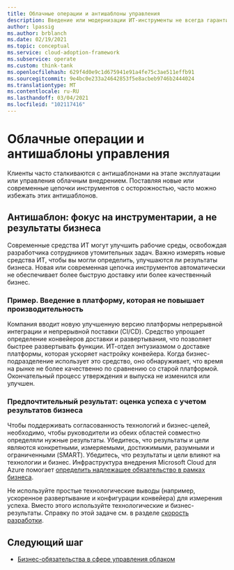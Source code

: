 ```yaml
---
title: Облачные операции и антишаблоны управления
description: Введение или модернизации ИТ-инструменты не всегда гарантирует более быструю доставку или более качественные результаты.
author: lpassig
ms.author: brblanch
ms.date: 02/19/2021
ms.topic: conceptual
ms.service: cloud-adoption-framework
ms.subservice: operate
ms.custom: think-tank
ms.openlocfilehash: 629f4d0e9c1d675941e91a4fe75c3ae511effb91
ms.sourcegitcommit: 9e4bc0e233a24642853f5e8acbeb9746b2444024
ms.translationtype: MT
ms.contentlocale: ru-RU
ms.lasthandoff: 03/04/2021
ms.locfileid: "102117416"
---
```

# <a name="cloud-operation-and-management-antipatterns"></a>Облачные операции и антишаблоны управления

Клиенты часто сталкиваются с антишаблонами на этапе эксплуатации или управления облачным внедрением. Поставляя новые или современные цепочки инструментов с осторожностью, часто можно избежать этих антишаблонов.

## <a name="antipattern-focus-on-tooling-not-business-outcomes"></a>Антишаблон: фокус на инструментарии, а не результаты бизнеса

Современные средства ИТ могут улучшить рабочие среды, освобождая разработчика сотрудников утомительных задач. Важно измерять новые средства ИТ, чтобы вы могли определить, улучшаются ли результаты бизнеса. Новая или современная цепочка инструментов автоматически не обеспечивает более быструю доставку или более качественный бизнес.

### <a name="example-introduce-a-platform-that-doesnt-improve-performance"></a>Пример. Введение в платформу, которая не повышает производительность

Компания вводит новую улучшенную версию платформы непрерывной интеграции и непрерывной поставки (CI/CD). Средство упрощает определение конвейеров доставки и развертывания, что позволяет быстрее развертывать функции. ИТ-отдел энтузиазмом о доставке платформы, которая ускоряет настройку конвейера. Когда бизнес-подразделение использует это средство, оно обнаруживает, что время на рынке не более качественно по сравнению со старой платформой. Окончательный процесс утверждения и выпуска не изменился или улучшен.

### <a name="preferred-outcome-measure-success-with-business-outcomes"></a>Предпочтительный результат: оценка успеха с учетом результатов бизнеса

Чтобы поддерживать согласованность технологий и бизнес-целей, необходимо, чтобы руководители из обеих областей совместно определяли нужные результаты. Убедитесь, что результаты и цели являются конкретными, измеряемыми, достижимыми, разумными и ограниченными (SMART). Убедитесь, что результаты и цели влияют на технологии и бизнес. Инфраструктура внедрения Microsoft Cloud для Azure помогает [определить надлежащее обязательство в рамках бизнеса](/azure/cloud-adoption-framework/manage/considerations/commitment).

Не используйте простые технологические выводы (например, ускоренное развертывание и конфигурации конвейера) для измерения успеха. Вместо этого используйте технологические и бизнес-результаты. Справку по этой задаче см. в разделе [скорость разработки](https://azure.microsoft.com/overview/developer-velocity/).

## <a name="next-step"></a>Следующий шаг

- [Бизнес-обязательства в сфере управления облаком](/azure/cloud-adoption-framework/manage/considerations/commitment)